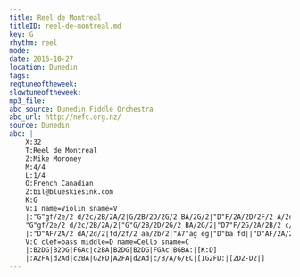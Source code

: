 ```yaml
---
title: Reel de Montreal
titleID: reel-de-montreal.md
key: G
rhythm: reel 
mode:
date: 2016-10-27
location: Dunedin
tags:
regtuneoftheweek:
slowtuneoftheweek:
mp3_file:
abc_source: Dunedin Fiddle Orchestra
abc_url: http://nefc.org.nz/
source: Dunedin
abc: |
    X:32
    T:Reel de Montreal
    Z:Mike Moroney
    M:4/4
    L:1/4
    O:French Canadian
    Z:bil@blueskiesink.com
    K:G
    V:1 name=Violin sname=V
    |:"G"gf/2e/2 d/2c/2B/2A/2|G/2B/2D/2G/2 BA/2G/2|"D"F/2A/2D/2F/2 A/2c/2B/2A/2|"G"G/2B/2D/2G/2 B/d/e/2f/2|
    "G"gf/2e/2 d/2c/2B/2A/2|"G"G/2B/2D/2G/2 BA/2G/2|"D7"F/2G/2A/2B/2 c/2d/2e/2f/2|"G"gg g2:|[K:D]
    |:"D"AF/2A/2 dA/2d/2|fd/2f/2 aa/2b/2|"A7"ag eg|"D"ba fd||"D"AF/2A/2 dA/2d/2|fd/2f/2 aa/2b/2|"A7"ag ec|[1"D"d2- "(D7)"d2:|[2"D"d2-d2|]
    V:C clef=bass middle=D name=Cello sname=C
    |:B2DG|B2DG|FGAc|c2BA|B2DG|B2DG|FGAc|BGBA:|[K:D]
    |:A2FA|d2Ad|c2BA|G2FD|A2FA|d2Ad|c/B/A/G/EC|[1G2FD:|[2D2-D2|]
---
```

